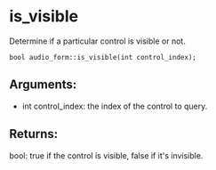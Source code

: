 # is_visible
Determine if a particular control is visible or not.

`bool audio_form::is_visible(int control_index);`

## Arguments:
* int control_index: the index of the control to query.

## Returns:
bool: true if the control is visible, false if it's invisible.
